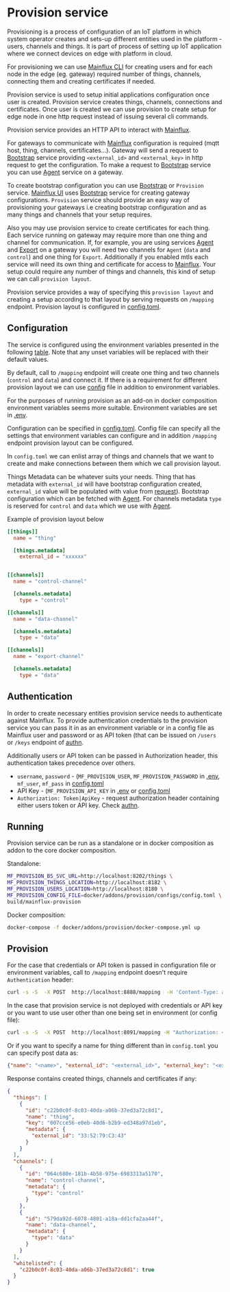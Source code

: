 # Provision service

Provisioning is a process of configuration of an IoT platform in which system operator creates
and sets-up different entities used in the platform - users, channels and things. 
It is part of process of setting up IoT application where
we connect devices on edge with platform in cloud.

For provisioning we can use [Mainflux CLI][cli] for creating users 
and for each node in the edge (eg. gateway) required number of things, channels, connecting them and creating certificates if needed.

Provision service is used to setup initial applications configuration once user is created. 
Provision service creates  things, channels, connections and certificates. 
Once user is created we can use provision to create setup for edge node 
in one http request instead of issuing several cli commands. 

Provision service provides an HTTP API to interact with [Mainflux][mainflux].  

For gateways to communicate with [Mainflux][mainflux] configuration is required (mqtt host, thing, channels, certificates...). Gateway will send a request to [Bootstrap][bootstrap] service providing `<external_id>` and `<external_key>` in http request to get the configuration. To make a request to [Bootstrap][bootstrap] service you can use [Agent][agent] service on a gateway.  

To create bootstrap configuration you can use [Bootstrap][bootstrap] or `Provision` service. 
[Mainflux UI][mfxui] uses [Bootstrap][bootstrap] service for creating gateway configurations. 
`Provision` service should provide an easy way of provisioning your gateways 
i.e creating bootstrap configuration and as many things and channels that your setup requires.  

Also you may use provision service to create certificates for each thing. 
Each service running on gateway may require more than one thing and channel for communication. 
If, for example, you are using services [Agent][agent] and [Export][exp] on a gateway you will need two channels for `Agent` (`data` and `control`) and one thing for `Export`. 
Additionally if you enabled mtls each service will need its own thing and certificate for access to [Mainflux][mainflux]. 
Your setup could require any number of things and channels, this kind of setup we can call `provision layout`.

Provision service provides a way of specifying this `provision layout` and creating a setup according to that layout by serving requests on `/mapping` endpoint. Provision layout is configured in [config.toml](configs/config.toml).

## Configuration

The service is configured using the environment variables presented in the
following [table][config]. Note that any unset variables will be replaced with their
default values.


By default, call to `/mapping` endpoint will create one thing and two channels (`control` and `data`) and connect it. If there is a requirement for different provision layout we can use [config](docker/configs/config.toml) file in addition to environment variables. 

For the purposes of running provision as an add-on in docker composition 
environment variables seems more suitable. Environment variables are set in [.env][env].  

Configuration can be specified in [config.toml][conftoml]. 
Config file can specify all the settings that environment variables can configure and in addition
`/mapping` endpoint provision layout can be configured.

In `config.toml` we can enlist array of things and channels that we want to create 
and make connections between them which we call provision layout.

Things Metadata can be whatever suits your needs. 
Thing that has metadata with `external_id` will have bootstrap configuration created, `external_id` value will be populated with value from [request](#example)). 
Bootstrap configuration which can be fetched with [Agent][agent].
For channels metadata `type` is reserved for `control` and `data` which we use with [Agent][agent].

Example of provision layout below
```toml
[[things]]
  name = "thing"

  [things.metadata]
    external_id = "xxxxxx"


[[channels]]
  name = "control-channel"

  [channels.metadata]
    type = "control"

[[channels]]
  name = "data-channel"

  [channels.metadata]
    type = "data"

[[channels]]
  name = "export-channel"

  [channels.metadata]
    type = "data"
```

## Authentication
In order to create necessary entities provision service needs to authenticate against Mainflux. 
To provide authentication credentials to the provision service you can pass it in as an environment variable 
or in a config file as Mainflux user and password or as API token (that can be issued on `/users` or `/keys` endpoint of [authn][authn]. 

Additionally users or API token can be passed in Authorization header, this authentication takes precedence over others.

* `username`, `password` - (`MF_PROVISION_USER`, `MF_PROVISION_PASSWORD` in [.env][env], `mf_user`, `mf_pass` in [config.toml][conftoml]
* API Key - (`MF_PROVISION_API_KEY` in [.env][env] or [config.toml][conftoml]
* `Authorization: Token|ApiKey` - request authorization header containing either users token or API key. Check [authn][authn].

## Running
Provision service can be run as a standalone or in docker composition as addon to the core docker composition.

Standalone:
```bash
MF_PROVISION_BS_SVC_URL=http://localhost:8202/things \
MF_PROVISION_THINGS_LOCATION=http://localhost:8182 \
MF_PROVISION_USERS_LOCATION=http://localhost:8180 \
MF_PROVISION_CONFIG_FILE=docker/addons/provision/configs/config.toml \
build/mainflux-provision
```

Docker composition:
```bash
docker-compose -f docker/addons/provision/docker-compose.yml up
```

## Provision

For the case that credentials or API token is passed in configuration file or environment variables, call to `/mapping` endpoint doesn't require `Authentication` header:
```bash
curl -s -S  -X POST  http://localhost:8888/mapping  -H 'Content-Type: application/json' -d '{"external_id": "33:52:77:99:43", "external_key": "223334fw2"}'
```

In the case that provision service is not deployed with credentials or API key or you want to use user other than one being set in environment (or config file):
```bash
curl -s -S  -X POST  http://localhost:8091/mapping -H "Authorization: <token|api_key>" -H 'Content-Type: application/json' -d '{"external_id": "<external_id>", "external_key": "<external_key>"}'
```

Or if you want to specify a name for thing different than in `config.toml` you can specify post data as:

```json
{"name": "<name>", "external_id": "<external_id>", "external_key": "<external_key>"}
```

Response contains created things, channels and certificates if any:
```json
{
  "things": [
    {
      "id": "c22b0c0f-8c03-40da-a06b-37ed3a72c8d1",
      "name": "thing",
      "key": "007cce56-e0eb-40d6-b2b9-ed348a97d1eb",
      "metadata": {
        "external_id": "33:52:79:C3:43"
      }
    }
  ],
  "channels": [
    {
      "id": "064c680e-181b-4b58-975e-6983313a5170",
      "name": "control-channel",
      "metadata": {
        "type": "control"
      }
    },
    {
      "id": "579da92d-6078-4801-a18a-dd1cfa2aa44f",
      "name": "data-channel",
      "metadata": {
        "type": "data"
      }
    }
  ],
  "whitelisted": {
    "c22b0c0f-8c03-40da-a06b-37ed3a72c8d1": true
  }
}
```

[mainflux]: https://github.com/mainflux/mainflux
[bootstrap]: https://github.com/mainflux/mainflux/tree/master/bootstrap
[export]: https://github.com/mainflux/export
[agent]: https://github.com/mainflux/agent
[mfxui]: https://github.com/mainflux/mainflux/ui
[config]: https://github.com/mainflux/mainflux/tree/master/provision#configuration
[env]: https://github.com/mainflux/mainflux/blob/master/.env
[conftoml]: https://github.com/mainflux/mainflux/blob/master/docker/addons/provision/configs/config.toml
[authn]: https://github.com/mainflux/mainflux/blob/master/authn/README.md
[exp]: https://github.com/mainflux/export
[cli]: https://github.com/mainflux/mainflux/tree/master/cli